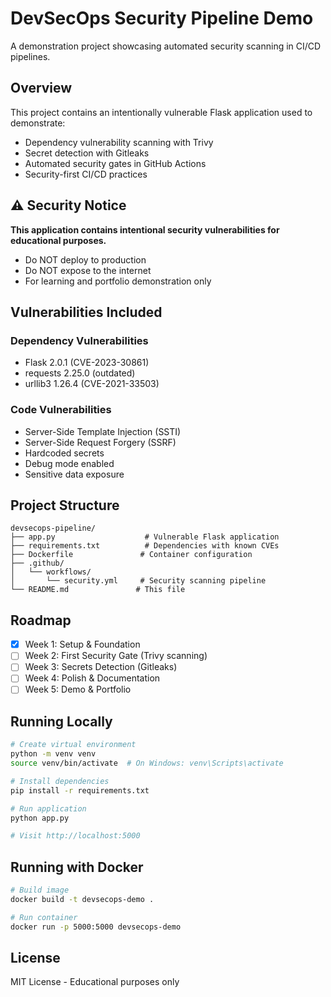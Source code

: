 # DevSecOps Security Pipeline Demo

A demonstration project showcasing automated security scanning in CI/CD pipelines.

## Overview

This project contains an intentionally vulnerable Flask application used to demonstrate:
- Dependency vulnerability scanning with Trivy
- Secret detection with Gitleaks
- Automated security gates in GitHub Actions
- Security-first CI/CD practices

## ⚠️ Security Notice

**This application contains intentional security vulnerabilities for educational purposes.**
- Do NOT deploy to production
- Do NOT expose to the internet
- For learning and portfolio demonstration only

## Vulnerabilities Included

### Dependency Vulnerabilities
- Flask 2.0.1 (CVE-2023-30861)
- requests 2.25.0 (outdated)
- urllib3 1.26.4 (CVE-2021-33503)

### Code Vulnerabilities
- Server-Side Template Injection (SSTI)
- Server-Side Request Forgery (SSRF)
- Hardcoded secrets
- Debug mode enabled
- Sensitive data exposure

## Project Structure

```
devsecops-pipeline/
├── app.py                    # Vulnerable Flask application
├── requirements.txt          # Dependencies with known CVEs
├── Dockerfile               # Container configuration
├── .github/
│   └── workflows/
│       └── security.yml     # Security scanning pipeline
└── README.md               # This file
```

## Roadmap

- [x] Week 1: Setup & Foundation
- [ ] Week 2: First Security Gate (Trivy scanning)
- [ ] Week 3: Secrets Detection (Gitleaks)
- [ ] Week 4: Polish & Documentation
- [ ] Week 5: Demo & Portfolio

## Running Locally

```bash
# Create virtual environment
python -m venv venv
source venv/bin/activate  # On Windows: venv\Scripts\activate

# Install dependencies
pip install -r requirements.txt

# Run application
python app.py

# Visit http://localhost:5000
```

## Running with Docker

```bash
# Build image
docker build -t devsecops-demo .

# Run container
docker run -p 5000:5000 devsecops-demo
```

## License

MIT License - Educational purposes only
